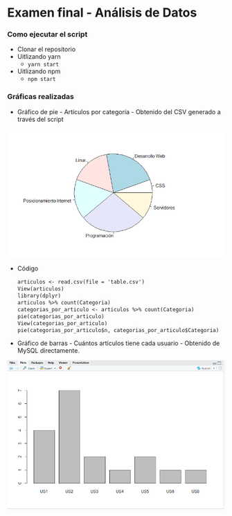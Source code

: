 # Examen final - Análisis de Datos

### Como ejecutar el script

- Clonar el repositorio
- Uitlizando yarn
  - `yarn start`
- Uitlizando npm
  - `npm start`

### Gráficas realizadas

- Gráfico de pie - Artículos por categoría - Obtenido del CSV generado a través del script

![LogoBlank](https://raw.githubusercontent.com/TatoBig/script-final-analisis/main/pie.png)

- Código

  ```
  articulos <- read.csv(file = 'table.csv')
  View(articulos)
  library(dplyr)
  articulos %>% count(Categoria)
  categorias_por_articulo <- articulos %>% count(Categoria)
  pie(categorias_por_articulo)
  View(categorias_por_articulo)
  pie(categorias_por_articulo$n, categorias_por_articulo$Categoria)
  ```

- Gráfico de barras - Cuántos artículos tiene cada usuario - Obtenido de MySQL directamente.

![LogoBlank](https://raw.githubusercontent.com/TatoBig/script-final-analisis/main/barplot.png)